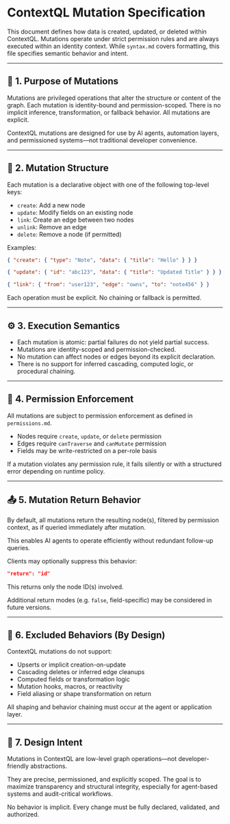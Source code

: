 

# ContextQL Mutation Specification

This document defines how data is created, updated, or deleted within ContextQL. Mutations operate under strict permission rules and are always executed within an identity context. While `syntax.md` covers formatting, this file specifies semantic behavior and intent.

---

## 📜 1. Purpose of Mutations

Mutations are privileged operations that alter the structure or content of the graph. Each mutation is identity-bound and permission-scoped. There is no implicit inference, transformation, or fallback behavior. All mutations are explicit.

ContextQL mutations are designed for use by AI agents, automation layers, and permissioned systems—not traditional developer convenience.

---

## 🔧 2. Mutation Structure

Each mutation is a declarative object with one of the following top-level keys:

- `create`: Add a new node
- `update`: Modify fields on an existing node
- `link`: Create an edge between two nodes
- `unlink`: Remove an edge
- `delete`: Remove a node (if permitted)

Examples:

```json
{ "create": { "type": "Note", "data": { "title": "Hello" } } }

{ "update": { "id": "abc123", "data": { "title": "Updated Title" } } }

{ "link": { "from": "user123", "edge": "owns", "to": "note456" } }
```

Each operation must be explicit. No chaining or fallback is permitted.

---

## ⚙️ 3. Execution Semantics

- Each mutation is atomic: partial failures do not yield partial success.
- Mutations are identity-scoped and permission-checked.
- No mutation can affect nodes or edges beyond its explicit declaration.
- There is no support for inferred cascading, computed logic, or procedural chaining.

---

## 🧾 4. Permission Enforcement

All mutations are subject to permission enforcement as defined in `permissions.md`.

- Nodes require `create`, `update`, or `delete` permission
- Edges require `canTraverse` and `canMutate` permission
- Fields may be write-restricted on a per-role basis

If a mutation violates any permission rule, it fails silently or with a structured error depending on runtime policy.

---

## 📤 5. Mutation Return Behavior

By default, all mutations return the resulting node(s), filtered by permission context, as if queried immediately after mutation.

This enables AI agents to operate efficiently without redundant follow-up queries.

Clients may optionally suppress this behavior:

```json
"return": "id"
```

This returns only the node ID(s) involved.

Additional return modes (e.g. `false`, field-specific) may be considered in future versions.

---

## 🚫 6. Excluded Behaviors (By Design)

ContextQL mutations do not support:

- Upserts or implicit creation-on-update
- Cascading deletes or inferred edge cleanups
- Computed fields or transformation logic
- Mutation hooks, macros, or reactivity
- Field aliasing or shape transformation on return

All shaping and behavior chaining must occur at the agent or application layer.

---

## 🧭 7. Design Intent

Mutations in ContextQL are low-level graph operations—not developer-friendly abstractions.

They are precise, permissioned, and explicitly scoped. The goal is to maximize transparency and structural integrity, especially for agent-based systems and audit-critical workflows.

No behavior is implicit. Every change must be fully declared, validated, and authorized.